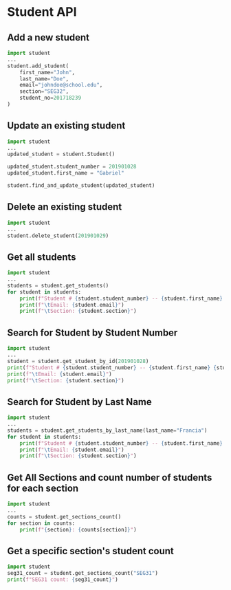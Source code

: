 # Student API

## Add a new student

```python
import student
...
student.add_student(
    first_name="John",
    last_name="Doe",
    email="johndoe@school.edu",
    section="SEG32",
    student_no=201718239
)
```

## Update an existing student

```python
import student
...
updated_student = student.Student()

updated_student.student_number = 201901028
updated_student.first_name = "Gabriel"

student.find_and_update_student(updated_student)
```

## Delete an existing student

```python
import student
...
student.delete_student(201901029)
```

## Get all students

```python
import student
...
students = student.get_students()
for student in students:
    print(f"Student # {student.student_number} -- {student.first_name} {student.last_name}")
    print(f"\tEmail: {student.email}")
    print(f"\tSection: {student.section}")
```

## Search for Student by Student Number

```python
import student
...
student = student.get_student_by_id(201901028)
print(f"Student # {student.student_number} -- {student.first_name} {student.last_name}")
print(f"\tEmail: {student.email}")
print(f"\tSection: {student.section}")
```

## Search for Student by Last Name

```python
import student
...
students = student.get_students_by_last_name(last_name="Francia")
for student in students:
    print(f"Student # {student.student_number} -- {student.first_name} {student.last_name}")
    print(f"\tEmail: {student.email}")
    print(f"\tSection: {student.section}")
```

## Get All Sections and count number of students for each section

```python
import student
...
counts = student.get_sections_count()
for section in counts:
    print(f"{section}: {counts[section]}")
```

## Get a specific section's student count

```python
import student
seg31_count = student.get_sections_count("SEG31")
print(f"SEG31 count: {seg31_count}")
```
